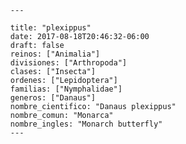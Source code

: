 
      ---

      title: "plexippus"
      date: 2017-08-18T20:46:32-06:00
      draft: false
      reinos: ["Animalia"]
      divisiones: ["Arthropoda"]
      clases: ["Insecta"]
      ordenes: ["Lepidoptera"]
      familias: ["Nymphalidae"]
      generos: ["Danaus"]
      nombre_cientifico: "Danaus plexippus"
      nombre_comun: "Monarca"
      nombre_ingles: "Monarch butterfly"
      ---

      